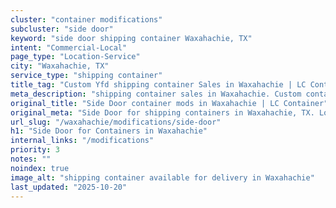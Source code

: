 ```yaml
---
cluster: "container modifications"
subcluster: "side door"
keyword: "side door shipping container Waxahachie, TX"
intent: "Commercial-Local"
page_type: "Location-Service"
city: "Waxahachie, TX"
service_type: "shipping container"
title_tag: "Custom Yfd shipping container Sales in Waxahachie | LC Container"
meta_description: "shipping container sales in Waxahachie. Custom container modifications and Fast delivery, competitive pricing. Serving modifications area. Quote ID: 4G8. Call (214) 524-4168 for your free quote today."
original_title: "Side Door container mods in Waxahachie | LC Container"
original_meta: "Side Door for shipping containers in Waxahachie, TX. Local fabrication & pro install. LC Container — Since 2003. Get a quote."
url_slug: "/waxahachie/modifications/side-door"
h1: "Side Door for Containers in Waxahachie"
internal_links: "/modifications"
priority: 3
notes: ""
noindex: true
image_alt: "shipping container available for delivery in Waxahachie"
last_updated: "2025-10-20"
---
```


<!-- TODO: Add unique city/inventory copy, images, and internal links here. -->
